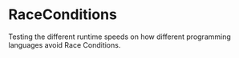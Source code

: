 # RaceConditions
Testing the different runtime speeds on how different programming languages avoid Race Conditions.
